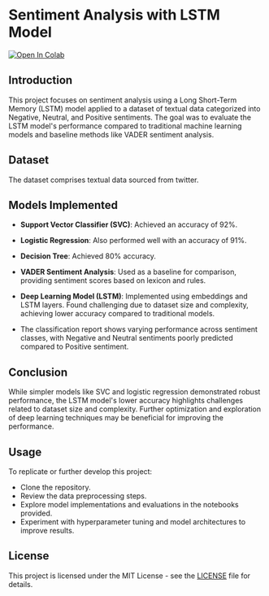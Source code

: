 # Sentiment Analysis with LSTM Model

[![Open In Colab](https://colab.research.google.com/assets/colab-badge.svg)]([link_to_your_google_colab_notebook](https://colab.research.google.com/drive/1JMy2gfdFpKOufYjN57QqMx8LPm-Ezye2?usp=sharing))

## Introduction
This project focuses on sentiment analysis using a Long Short-Term Memory (LSTM) model applied to a dataset of textual data categorized into Negative, Neutral, and Positive sentiments. The goal was to evaluate the LSTM model's performance compared to traditional machine learning models and baseline methods like VADER sentiment analysis.

## Dataset
The dataset comprises textual data sourced from twitter.

## Models Implemented
- **Support Vector Classifier (SVC)**: Achieved an accuracy of 92%.
- **Logistic Regression**: Also performed well with an accuracy of 91%.
- **Decision Tree**: Achieved 80% accuracy.
- **VADER Sentiment Analysis**: Used as a baseline for comparison, providing sentiment scores based on lexicon and rules.
- **Deep Learning Model (LSTM)**: Implemented using embeddings and LSTM layers. Found challenging due to dataset size and complexity, achieving lower accuracy compared to traditional models.

- The classification report shows varying performance across sentiment classes, with Negative and Neutral sentiments poorly predicted compared to Positive sentiment.

## Conclusion
While simpler models like SVC and logistic regression demonstrated robust performance, the LSTM model's lower accuracy highlights challenges related to dataset size and complexity. Further optimization and exploration of deep learning techniques may be beneficial for improving the performance.

## Usage
To replicate or further develop this project:
- Clone the repository.
- Review the data preprocessing steps.
- Explore model implementations and evaluations in the notebooks provided.
- Experiment with hyperparameter tuning and model architectures to improve results.

## License
This project is licensed under the MIT License - see the [LICENSE](LICENSE) file for details.
